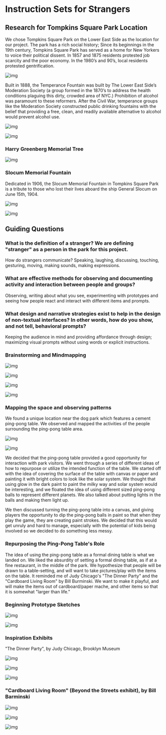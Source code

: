 # Instruction Sets for Strangers

## Research for Tompkins Square Park Location

We chose Tompkins Square Park on the Lower East Side as the location for our project. The park has a rich social history; Since its beginnings in the 19th century, Tompkins Square Park has served as a home for New Yorkers to voice their political dissent. In 1857 and 1875 residents protested job scarcity and the poor economy. In the 1980’s and 90’s, local residents protested gentrification.

![img](img/PD1.png)

Built in 1888, the Temperance Fountain was built by The Lower East Side’s Moderation Society (a group formed in the 1870’s to address the health conditions plaguing this dirty, crowded area of NYC.) Prohibition of alcohol was paramount to these reformers. After the Civil War, temperance groups like the Moderation Society constructed public drinking fountains with the belief that providing a free, clean, and readily available alternative to alcohol would prevent alcohol use.

![img](img/PD2.png)

![img](img/PD3.png)

### Harry Greenberg Memorial Tree

![img](img/PD4.png)

### Slocum Memorial Fountain

Dedicated in 1906, the Slocum Memorial Fountain in Tompkins Square Park is a tribute to those who lost their lives aboard the ship General Slocum on June 15th, 1904. 

![img](img/PD5.png)

![img](img/PD6.png)

## Guiding Questions

### What is the definition of a stranger? We are defining "stranger" as a person in the park for this project.

How do strangers communicate? Speaking, laughing, discussing, touching, gesturing, moving, making sounds, making expressions.

### What are effective methods for observing and documenting activity and  interaction between people and groups?

Observing, writing about what you see, experimenting with prototypes and seeing how people react and interact with different items and prompts. 

### What design and narrative strategies exist to help in the design of non-textual interfaces? In other words, how do you show, and not tell, behavioral prompts?

Keeping the audience in mind and providing affordance through design; maximizing visual prompts without using words or explicit instructions.

### Brainstorming and Mindmapping 

![img](img/PD8.png)

![img](img/PD11.png)

![img](img/PD7.png)

![img](img/PD10.png)

### Mapping the space and observing patterns 

We found a unique location near the dog park which features a cement ping-pong table. We observed and mapped the activities of the people surrounding the ping-pong table area. 

![img](img/PD14.png)

![img](img/PD12.png)

We decided that the ping-pong table provided a good opportunity for interaction with park visitors. We went through a series of different ideas of how to repurpose or utilize the intended function of the table. We started off with the idea of covering the surface of the table with canvas or paper and painting it with bright colors to look like the solar system. We thought that using glow in the dark paint to paint the milky way and solar system would be interesting, and we floated the idea of using different sized ping-pong balls to represent different planets. We also talked about putting lights in the balls and making them light up. 

We then discussed turning the ping-pong table into a canvas, and giving players the opportunity to dip the ping-pong balls in paint so that when they play the game, they are creating paint strokes. We decided that this would get unruly and hard to manage, especially with the potential of kids being involved so we decided to do something less messy.

### Repurposing the Ping-Pong Table's Role

The idea of using the ping-pong table as a formal dining table is what we landed on. We liked the absurdity of setting a formal dining table, as if at a fine restaurant, in the middle of the park. We hypothesize that people will be drawn to a table-setting, and will want to take pictures/play with the items on the table. It reminded me of Judy Chicago's "The Dinner Party" and the "Cardboard Living Room" by Bill Burminski. We want to make it playful, and will make the items out of cardboard/paper mache, and other items so that it is somewhat "larger than life."

### Beginning Prototype Sketches

![img](img/PD14.jpg)

![img](img/PD15.jpg)

### Inspiration Exhibits

"The Dinner Party", by Judy Chicago, Brooklyn Museum 

![img](img/Judy3.png)

![img](img/Judy2.jpg)

![img](img/Judy.jpg)

### "Cardboard Living Room" (Beyond the Streets exhibit), by Bill Barminski

![img](img/BeyondStreets.jpg)

![img](img/BillBarminski.jpg)

![img](img/BillBarminski2.jpg)








